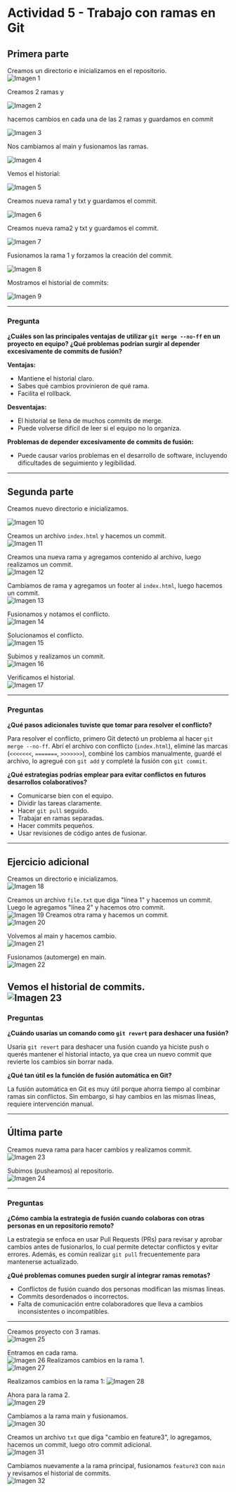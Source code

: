 # Actividad 5 - Trabajo con ramas en Git

## Primera parte

Creamos un directorio e inicializamos en el repositorio.  
![Imagen 1](https://github.com/AriusJoel1/DesarrolloDeSoftware/blob/main/actividad5/img/Imagen1.jpg)

Creamos 2 ramas y 

![Imagen 2](https://github.com/AriusJoel1/DesarrolloDeSoftware/blob/main/actividad5/img/Imagen2.jpg)

hacemos cambios en cada una de las 2 ramas y guardamos en commit

![Imagen 3](https://github.com/AriusJoel1/DesarrolloDeSoftware/blob/main/actividad5/img/Imagen3.jpg)

Nos cambiamos al main y fusionamos las ramas.  

![Imagen 4](https://github.com/AriusJoel1/DesarrolloDeSoftware/blob/main/actividad5/img/Imagen4.jpg)

Vemos el historial:  

![Imagen 5](https://github.com/AriusJoel1/DesarrolloDeSoftware/blob/main/actividad5/img/Imagen5.jpg)

Creamos nueva rama1 y txt y guardamos el commit.  

![Imagen 6](https://github.com/AriusJoel1/DesarrolloDeSoftware/blob/main/actividad5/img/Imagen6.jpg)

Creamos nueva rama2 y txt y guardamos el commit.  

![Imagen 7](https://github.com/AriusJoel1/DesarrolloDeSoftware/blob/main/actividad5/img/Imagen7.jpg)

Fusionamos la rama 1 y forzamos la creación del commit.

![Imagen 8](https://github.com/AriusJoel1/DesarrolloDeSoftware/blob/main/actividad5/img/Imagen8.jpg)

Mostramos el historial de commits:  

![Imagen 9](https://github.com/AriusJoel1/DesarrolloDeSoftware/blob/main/actividad5/img/Imagen9.jpg)

---

### Pregunta

**¿Cuáles son las principales ventajas de utilizar `git merge --no-ff` en un proyecto en equipo? ¿Qué problemas podrían surgir al depender excesivamente de commits de fusión?**

**Ventajas:**
- Mantiene el historial claro.
- Sabes qué cambios provinieron de qué rama.
- Facilita el rollback.

**Desventajas:**
- El historial se llena de muchos commits de merge.
- Puede volverse difícil de leer si el equipo no lo organiza.

**Problemas de depender excesivamente de commits de fusión:**
- Puede causar varios problemas en el desarrollo de software, incluyendo dificultades de seguimiento y legibilidad.

---

## Segunda parte

Creamos nuevo directorio e inicializamos.  

![Imagen 10](https://github.com/AriusJoel1/DesarrolloDeSoftware/blob/main/actividad5/img/Imagen10.jpg)


Creamos un archivo `index.html` y hacemos un commit.  
![Imagen 11](https://github.com/AriusJoel1/DesarrolloDeSoftware/blob/main/actividad5/img/Imagen11.jpg)

Creamos una nueva rama y agregamos contenido al archivo, luego realizamos un commit.  
![Imagen 12](https://github.com/AriusJoel1/DesarrolloDeSoftware/blob/main/actividad5/img/Imagen12.jpg)

Cambiamos de rama y agregamos un footer al `index.html`, luego hacemos un commit.  
![Imagen 13](https://github.com/AriusJoel1/DesarrolloDeSoftware/blob/main/actividad5/img/Imagen13.jpg)

Fusionamos y notamos el conflicto.  
![Imagen 14](https://github.com/AriusJoel1/DesarrolloDeSoftware/blob/main/actividad5/img/Imagen14.jpg)

Solucionamos el conflicto.  
![Imagen 15](https://github.com/AriusJoel1/DesarrolloDeSoftware/blob/main/actividad5/img/Imagen15.jpg)

Subimos y realizamos un commit.  
![Imagen 16](https://github.com/AriusJoel1/DesarrolloDeSoftware/blob/main/actividad5/img/Imagen16.jpg)

Verificamos el historial.  
![Imagen 17](https://github.com/AriusJoel1/DesarrolloDeSoftware/blob/main/actividad5/img/Imagen17.jpg)

---

### Preguntas

**¿Qué pasos adicionales tuviste que tomar para resolver el conflicto?**

Para resolver el conflicto, primero Git detectó un problema al hacer `git merge --no-ff`. Abrí el archivo con conflicto (`index.html`), eliminé las marcas (`<<<<<<<`, `=======`, `>>>>>>>`), combiné los cambios manualmente, guardé el archivo, lo agregué con `git add` y completé la fusión con `git commit`.

**¿Qué estrategias podrías emplear para evitar conflictos en futuros desarrollos colaborativos?**

- Comunicarse bien con el equipo.
- Dividir las tareas claramente.
- Hacer `git pull` seguido.
- Trabajar en ramas separadas.
- Hacer commits pequeños.
- Usar revisiones de código antes de fusionar.

---

## Ejercicio adicional

Creamos un directorio e inicializamos.  
![Imagen 18](https://github.com/AriusJoel1/DesarrolloDeSoftware/blob/main/actividad5/img/Imagen18.jpg)

Creamos un archivo `file.txt` que diga "línea 1" y hacemos un commit. Luego le agregamos "línea 2" y hacemos otro commit.  
![Imagen 19](https://github.com/AriusJoel1/DesarrolloDeSoftware/blob/main/actividad5/img/Imagen19.jpg)
Creamos otra rama y hacemos un commit.  
![Imagen 20](https://github.com/AriusJoel1/DesarrolloDeSoftware/blob/main/actividad5/img/Imagen20.jpg)

Volvemos al main y hacemos cambio.  
![Imagen 21](https://github.com/AriusJoel1/DesarrolloDeSoftware/blob/main/actividad5/img/Imagen21.jpg)

Fusionamos (automerge) en main.  
![Imagen 22](https://github.com/AriusJoel1/DesarrolloDeSoftware/blob/main/actividad5/img/Imagen22.jpg)

Vemos el historial de commits.  
![Imagen 23](https://github.com/AriusJoel1/DesarrolloDeSoftware/blob/main/actividad5/img/Imagen23.jpg)
---

### Preguntas

**¿Cuándo usarías un comando como `git revert` para deshacer una fusión?**

Usaria `git revert` para deshacer una fusión cuando ya hiciste push o querés mantener el historial intacto, ya que crea un nuevo commit que revierte los cambios sin borrar nada.

**¿Qué tan útil es la función de fusión automática en Git?**

La fusión automática en Git es muy útil porque ahorra tiempo al combinar ramas sin conflictos. Sin embargo, si hay cambios en las mismas líneas, requiere intervención manual.

---

## Última parte

Creamos nueva rama para hacer cambios y realizamos commit.  
![Imagen 23](https://github.com/AriusJoel1/DesarrolloDeSoftware/blob/main/actividad5/img/Imagen23.jpg)

Subimos (pusheamos) al repositorio.  
![Imagen 24](https://github.com/AriusJoel1/DesarrolloDeSoftware/blob/main/actividad5/img/Imagen24.jpg)

---

### Preguntas

**¿Cómo cambia la estrategia de fusión cuando colaboras con otras personas en un repositorio remoto?**

La estrategia se enfoca en usar Pull Requests (PRs) para revisar y aprobar cambios antes de fusionarlos, lo cual permite detectar conflictos y evitar errores. Además, es común realizar `git pull` frecuentemente para mantenerse actualizado.

**¿Qué problemas comunes pueden surgir al integrar ramas remotas?**

- Conflictos de fusión cuando dos personas modifican las mismas líneas.
- Commits desordenados o incorrectos.
- Falta de comunicación entre colaboradores que lleva a cambios inconsistentes o incompatibles.

---

Creamos proyecto con 3 ramas.  
![Imagen 25](https://github.com/AriusJoel1/DesarrolloDeSoftware/blob/main/actividad5/img/Imagen25.jpg)

Entramos en cada rama.  
![Imagen 26](https://github.com/AriusJoel1/DesarrolloDeSoftware/blob/main/actividad5/img/Imagen26.jpg)
Realizamos cambios en la rama 1.  
![Imagen 27](https://github.com/AriusJoel1/DesarrolloDeSoftware/blob/main/actividad5/img/Imagen27.jpg)

Realizamos cambios en la rama 1: 
![Imagen 28](https://github.com/AriusJoel1/DesarrolloDeSoftware/blob/main/actividad5/img/Imagen28.jpg)

Ahora para la rama 2.  
![Imagen 29](https://github.com/AriusJoel1/DesarrolloDeSoftware/blob/main/actividad5/img/Imagen29.jpg)

Cambiamos a la rama main y fusionamos.  
![Imagen 30](https://github.com/AriusJoel1/DesarrolloDeSoftware/blob/main/actividad5/img/Imagen30.jpg)

Creamos un archivo `txt` que diga "cambio en feature3", lo agregamos, hacemos un commit, luego otro commit adicional.  
![Imagen 31](https://github.com/AriusJoel1/DesarrolloDeSoftware/blob/main/actividad5/img/Imagen31.jpg)

Cambiamos nuevamente a la rama principal, fusionamos `feature3` con `main` y revisamos el historial de commits.  
![Imagen 32](https://github.com/AriusJoel1/DesarrolloDeSoftware/blob/main/actividad5/img/Imagen32.jpg)
